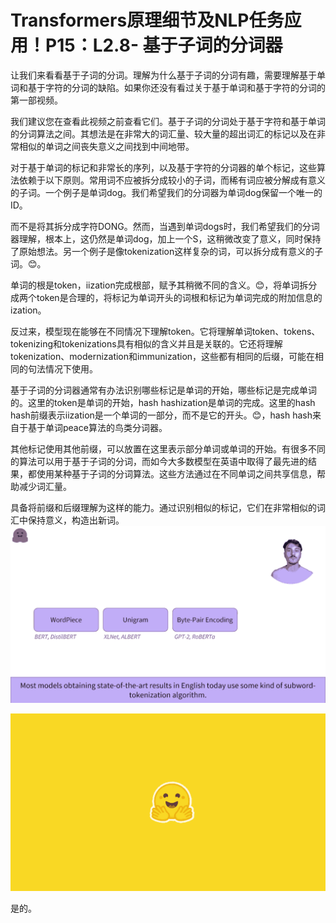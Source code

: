 # Transformers原理细节及NLP任务应用！P15：L2.8- 基于子词的分词器 

让我们来看看基于子词的分词。理解为什么基于子词的分词有趣，需要理解基于单词和基于字符的分词的缺陷。如果你还没有看过关于基于单词和基于字符的分词的第一部视频。

我们建议您在查看此视频之前查看它们。基于子词的分词处于基于字符和基于单词的分词算法之间。其想法是在非常大的词汇量、较大量的超出词汇的标记以及在非常相似的单词之间丧失意义之间找到中间地带。

对于基于单词的标记和非常长的序列，以及基于字符的分词器的单个标记，这些算法依赖于以下原则。常用词不应被拆分成较小的子词，而稀有词应被分解成有意义的子词。一个例子是单词dog。我们希望我们的分词器为单词dog保留一个唯一的ID。

而不是将其拆分成字符DONG。然而，当遇到单词dogs时，我们希望我们的分词器理解，根本上，这仍然是单词dog，加上一个S，这稍微改变了意义，同时保持了原始想法。另一个例子是像tokenization这样复杂的词，可以拆分成有意义的子词。😊。

单词的根是token，iization完成根部，赋予其稍微不同的含义。😊，将单词拆分成两个token是合理的，将标记为单词开头的词根和标记为单词完成的附加信息的ization。

反过来，模型现在能够在不同情况下理解token。它将理解单词token、tokens、tokenizing和tokenizations具有相似的含义并且是关联的。它还将理解tokenization、modernization和immunization，这些都有相同的后缀，可能在相同的句法情况下使用。

基于子词的分词器通常有办法识别哪些标记是单词的开始，哪些标记是完成单词的。这里的token是单词的开始，hash hashization是单词的完成。这里的hash hash前缀表示iization是一个单词的一部分，而不是它的开头。😊，hash hash来自于基于单词peace算法的鸟类分词器。

其他标记使用其他前缀，可以放置在这里表示部分单词或单词的开始。有很多不同的算法可以用于基于子词的分词，而如今大多数模型在英语中取得了最先进的结果，都使用某种基于子词的分词算法。这些方法通过在不同单词之间共享信息，帮助减少词汇量。

具备将前缀和后缀理解为这样的能力。通过识别相似的标记，它们在非常相似的词汇中保持意义，构造出新词。![](img/682dd3ed84761ab915a2a8c8a20c6be7_1.png)

![](img/682dd3ed84761ab915a2a8c8a20c6be7_2.png)

是的。
